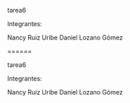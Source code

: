 tarea6

Integrantes:

Nancy Ruiz Uribe
Daniel Lozano Gómez 

======

tarea6

Integrantes:

Nancy Ruiz Uribe
Daniel Lozano Gómez 

